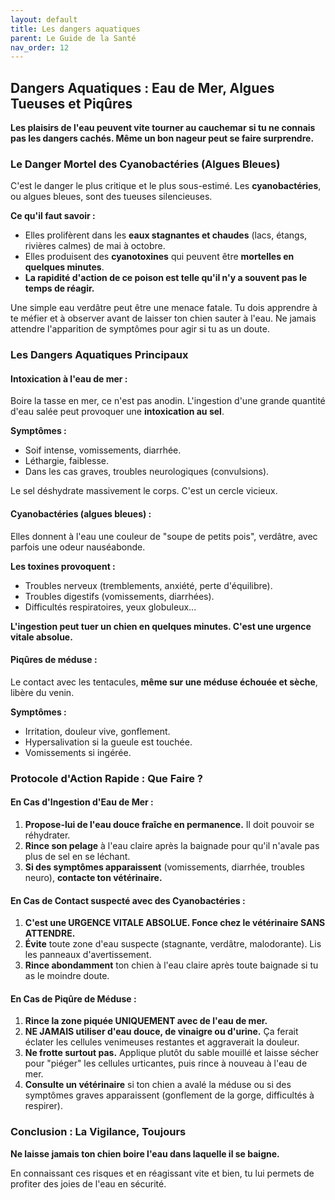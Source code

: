 ```yaml
---
layout: default
title: Les dangers aquatiques
parent: Le Guide de la Santé
nav_order: 12
---
```


## **Dangers Aquatiques : Eau de Mer, Algues Tueuses et Piqûres**

**Les plaisirs de l'eau peuvent vite tourner au cauchemar si tu ne connais pas les dangers cachés. Même un bon nageur peut se faire surprendre.**

### **Le Danger Mortel des Cyanobactéries (Algues Bleues)**

C'est le danger le plus critique et le plus sous-estimé. Les **cyanobactéries**, ou algues bleues, sont des tueuses silencieuses.

**Ce qu'il faut savoir :**
- Elles prolifèrent dans les **eaux stagnantes et chaudes** (lacs, étangs, rivières calmes) de mai à octobre.
- Elles produisent des **cyanotoxines** qui peuvent être **mortelles en quelques minutes**.
- **La rapidité d'action de ce poison est telle qu'il n'y a souvent pas le temps de réagir.**

Une simple eau verdâtre peut être une menace fatale. Tu dois apprendre à te méfier et à observer avant de laisser ton chien sauter à l'eau. Ne jamais attendre l'apparition de symptômes pour agir si tu as un doute.

### **Les Dangers Aquatiques Principaux**

#### **Intoxication à l'eau de mer :**

Boire la tasse en mer, ce n'est pas anodin. L'ingestion d'une grande quantité d'eau salée peut provoquer une **intoxication au sel**.

**Symptômes :**
- Soif intense, vomissements, diarrhée.
- Léthargie, faiblesse.
- Dans les cas graves, troubles neurologiques (convulsions).

Le sel déshydrate massivement le corps. C'est un cercle vicieux.

#### **Cyanobactéries (algues bleues) :**

Elles donnent à l'eau une couleur de "soupe de petits pois", verdâtre, avec parfois une odeur nauséabonde.

**Les toxines provoquent :**
- Troubles nerveux (tremblements, anxiété, perte d'équilibre).
- Troubles digestifs (vomissements, diarrhées).
- Difficultés respiratoires, yeux globuleux...

**L'ingestion peut tuer un chien en quelques minutes. C'est une urgence vitale absolue.**

#### **Piqûres de méduse :**

Le contact avec les tentacules, **même sur une méduse échouée et sèche**, libère du venin.

**Symptômes :**
- Irritation, douleur vive, gonflement.
- Hypersalivation si la gueule est touchée.
- Vomissements si ingérée.

### **Protocole d'Action Rapide : Que Faire ?**

#### **En Cas d'Ingestion d'Eau de Mer :**

1.  **Propose-lui de l'eau douce fraîche en permanence.** Il doit pouvoir se réhydrater.
2.  **Rince son pelage** à l'eau claire après la baignade pour qu'il n'avale pas plus de sel en se léchant.
3.  **Si des symptômes apparaissent** (vomissements, diarrhée, troubles neuro), **contacte ton vétérinaire.**

#### **En Cas de Contact suspecté avec des Cyanobactéries :**

1.  **C'est une URGENCE VITALE ABSOLUE. Fonce chez le vétérinaire SANS ATTENDRE.**
2.  **Évite** toute zone d'eau suspecte (stagnante, verdâtre, malodorante). Lis les panneaux d'avertissement.
3.  **Rince abondamment** ton chien à l'eau claire après toute baignade si tu as le moindre doute.

#### **En Cas de Piqûre de Méduse :**

1.  **Rince la zone piquée UNIQUEMENT avec de l'eau de mer.**
2.  **NE JAMAIS utiliser d'eau douce, de vinaigre ou d'urine.** Ça ferait éclater les cellules venimeuses restantes et aggraverait la douleur.
3.  **Ne frotte surtout pas.** Applique plutôt du sable mouillé et laisse sécher pour "piéger" les cellules urticantes, puis rince à nouveau à l'eau de mer.
4.  **Consulte un vétérinaire** si ton chien a avalé la méduse ou si des symptômes graves apparaissent (gonflement de la gorge, difficultés à respirer).

### **Conclusion : La Vigilance, Toujours**

**Ne laisse jamais ton chien boire l'eau dans laquelle il se baigne.**

En connaissant ces risques et en réagissant vite et bien, tu lui permets de profiter des joies de l'eau en sécurité. 